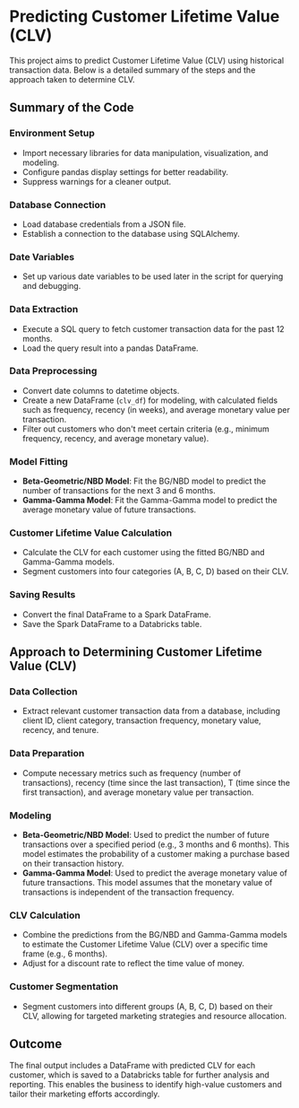 # Predicting Customer Lifetime Value (CLV)

This project aims to predict Customer Lifetime Value (CLV) using historical transaction data. Below is a detailed summary of the steps and the approach taken to determine CLV.

## Summary of the Code

### Environment Setup
- Import necessary libraries for data manipulation, visualization, and modeling.
- Configure pandas display settings for better readability.
- Suppress warnings for a cleaner output.

### Database Connection
- Load database credentials from a JSON file.
- Establish a connection to the database using SQLAlchemy.

### Date Variables
- Set up various date variables to be used later in the script for querying and debugging.

### Data Extraction
- Execute a SQL query to fetch customer transaction data for the past 12 months.
- Load the query result into a pandas DataFrame.

### Data Preprocessing
- Convert date columns to datetime objects.
- Create a new DataFrame (`clv_df`) for modeling, with calculated fields such as frequency, recency (in weeks), and average monetary value per transaction.
- Filter out customers who don't meet certain criteria (e.g., minimum frequency, recency, and average monetary value).

### Model Fitting
- **Beta-Geometric/NBD Model**: Fit the BG/NBD model to predict the number of transactions for the next 3 and 6 months.
- **Gamma-Gamma Model**: Fit the Gamma-Gamma model to predict the average monetary value of future transactions.

### Customer Lifetime Value Calculation
- Calculate the CLV for each customer using the fitted BG/NBD and Gamma-Gamma models.
- Segment customers into four categories (A, B, C, D) based on their CLV.

### Saving Results
- Convert the final DataFrame to a Spark DataFrame.
- Save the Spark DataFrame to a Databricks table.

## Approach to Determining Customer Lifetime Value (CLV)

### Data Collection
- Extract relevant customer transaction data from a database, including client ID, client category, transaction frequency, monetary value, recency, and tenure.

### Data Preparation
- Compute necessary metrics such as frequency (number of transactions), recency (time since the last transaction), T (time since the first transaction), and average monetary value per transaction.

### Modeling
- **Beta-Geometric/NBD Model**: Used to predict the number of future transactions over a specified period (e.g., 3 months and 6 months). This model estimates the probability of a customer making a purchase based on their transaction history.
- **Gamma-Gamma Model**: Used to predict the average monetary value of future transactions. This model assumes that the monetary value of transactions is independent of the transaction frequency.

### CLV Calculation
- Combine the predictions from the BG/NBD and Gamma-Gamma models to estimate the Customer Lifetime Value (CLV) over a specific time frame (e.g., 6 months).
- Adjust for a discount rate to reflect the time value of money.

### Customer Segmentation
- Segment customers into different groups (A, B, C, D) based on their CLV, allowing for targeted marketing strategies and resource allocation.

## Outcome
The final output includes a DataFrame with predicted CLV for each customer, which is saved to a Databricks table for further analysis and reporting. This enables the business to identify high-value customers and tailor their marketing efforts accordingly.
